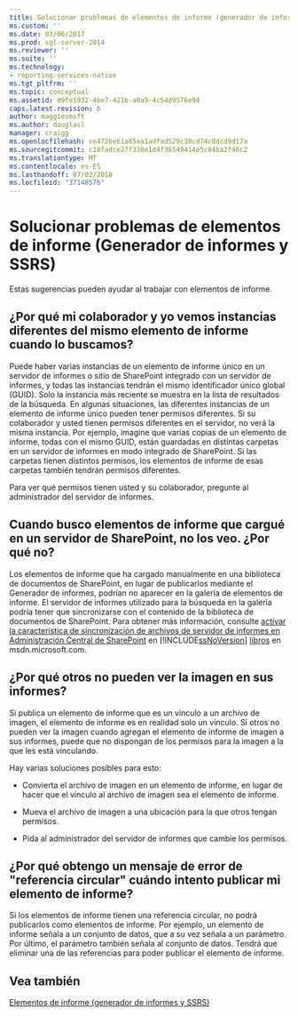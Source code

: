 ```yaml
---
title: Solucionar problemas de elementos de informe (generador de informes y SSRS) | Microsoft Docs
ms.custom: ''
ms.date: 03/06/2017
ms.prod: sql-server-2014
ms.reviewer: ''
ms.suite: ''
ms.technology:
- reporting-services-native
ms.tgt_pltfrm: ''
ms.topic: conceptual
ms.assetid: d9fe1932-46e7-421b-a8a9-4c54d9576e94
caps.latest.revision: 6
author: maggiesmsft
ms.author: douglasl
manager: craigg
ms.openlocfilehash: ce472be61a85aa1adfad529c38cd74c8dcd9d17a
ms.sourcegitcommit: c18fadce27f330e1d4f36549414e5c84ba2f46c2
ms.translationtype: MT
ms.contentlocale: es-ES
ms.lasthandoff: 07/02/2018
ms.locfileid: "37148576"
---
```

# <a name="troubleshoot-report-parts-report-builder-and-ssrs"></a>Solucionar problemas de elementos de informe (Generador de informes y SSRS)
  Estas sugerencias pueden ayudar al trabajar con elementos de informe.  
  
## <a name="why-do-my-co-worker-and-i-see-different-instances-of-the-same-report-part-when-we-search-for-it"></a>¿Por qué mi colaborador y yo vemos instancias diferentes del mismo elemento de informe cuando lo buscamos?  
 Puede haber varias instancias de un elemento de informe único en un servidor de informes o sitio de SharePoint integrado con un servidor de informes, y todas las instancias tendrán el mismo identificador único global (GUID). Solo la instancia más reciente se muestra en la lista de resultados de la búsqueda. En algunas situaciones, las diferentes instancias de un elemento de informe único pueden tener permisos diferentes. Si su colaborador y usted tienen permisos diferentes en el servidor, no verá la misma instancia. Por ejemplo, imagine que varias copias de un elemento de informe, todas con el mismo GUID, están guardadas en distintas carpetas en un servidor de informes en modo integrado de SharePoint. Si las carpetas tienen distintos permisos, los elementos de informe de esas carpetas también tendrán permisos diferentes.  
  
 Para ver qué permisos tienen usted y su colaborador, pregunte al administrador del servidor de informes.  
  
## <a name="when-i-search-for-report-parts-that-i-uploaded-to-a-sharepoint-server-i-do-not-see-them-why-not"></a>Cuando busco elementos de informe que cargué en un servidor de SharePoint, no los veo. ¿Por qué no?  
 Los elementos de informe que ha cargado manualmente en una biblioteca de documentos de SharePoint, en lugar de publicarlos mediante el Generador de informes, podrían no aparecer en la galería de elementos de informe. El servidor de informes utilizado para la búsqueda en la galería podría tener que sincronizarse con el contenido de la biblioteca de documentos de SharePoint. Para obtener más información, consulte [activar la característica de sincronización de archivos de servidor de informes en Administración Central de SharePoint](../../2014/reporting-services/activate-report-server-file-sync-feature-sharepoint-central-administration.md) en [!INCLUDE[ssNoVersion](../includes/ssnoversion-md.md)] [libros](http://go.microsoft.com/fwlink/?LinkId=154888) en msdn.microsoft.com.  
  
## <a name="why-cant-others-see-the-image-in-their-reports"></a>¿Por qué otros no pueden ver la imagen en sus informes?  
 Si publica un elemento de informe que es un vínculo a un archivo de imagen, el elemento de informe es en realidad solo un vínculo. Si otros no pueden ver la imagen cuando agregan el elemento de informe de imagen a sus informes, puede que no dispongan de los permisos para la imagen a la que les está vinculando.  
  
 Hay varias soluciones posibles para esto:  
  
-   Convierta el archivo de imagen en un elemento de informe, en lugar de hacer que el vínculo al archivo de imagen sea el elemento de informe.  
  
-   Mueva el archivo de imagen a una ubicación para la que otros tengan permisos.  
  
-   Pida al administrador del servidor de informes que cambie los permisos.  
  
## <a name="why-do-i-get-a-circular-reference-error-message-when-i-try-to-publish-my-report-part"></a>¿Por qué obtengo un mensaje de error de "referencia circular" cuándo intento publicar mi elemento de informe?  
 Si los elementos de informe tienen una referencia circular, no podrá publicarlos como elementos de informe. Por ejemplo, un elemento de informe señala a un conjunto de datos, que a su vez señala a un parámetro. Por último, el parámetro también señala al conjunto de datos. Tendrá que eliminar una de las referencias para poder publicar el elemento de informe.  
  
## <a name="see-also"></a>Vea también  
 [Elementos de informe &#40;generador de informes y SSRS&#41;](report-parts-report-builder-and-ssrs.md)  
  
  
